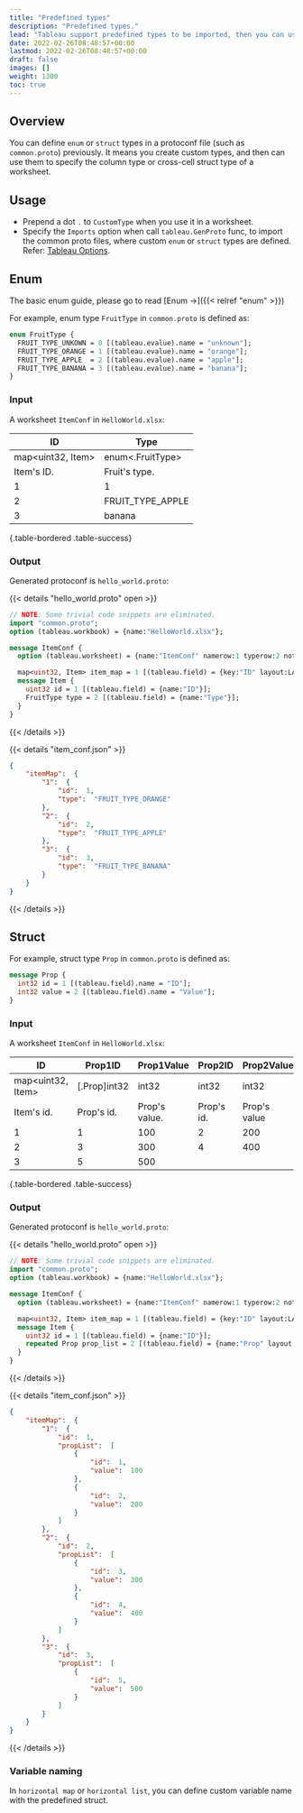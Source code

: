 ```yaml
---
title: "Predefined types"
description: "Predefined types."
lead: "Tableau support predefined types to be imported, then you can use it in Excel/CSV/XML."
date: 2022-02-26T08:48:57+00:00
lastmod: 2022-02-26T08:48:57+00:00
draft: false
images: []
weight: 1300
toc: true
---
```


## Overview

You can define `enum` or `struct` types in a protoconf file (such as `common.proto`) previously. It means you create custom types, and then can use them to specify the
column type or cross-cell struct type of a worksheet.

## Usage

- Prepend a dot `.` to `CustomType` when you use it in a worksheet.
- Specify the `Imports` option when call `tableau.GenProto` func, to import the common proto files, where custom `enum` or `struct` types are defined. Refer: [Tableau Options](https://github.com/tableauio/tableau/blob/master/options/options.go#L105).

## Enum

The basic enum guide, please go to read [Enum →]({{< relref "enum" >}})

For example, enum type `FruitType` in `common.proto` is defined as:

```protobuf
enum FruitType {
  FRUIT_TYPE_UNKOWN = 0 [(tableau.evalue).name = "unknown"];
  FRUIT_TYPE_ORANGE = 1 [(tableau.evalue).name = "orange"];
  FRUIT_TYPE_APPLE  = 2 [(tableau.evalue).name = "apple"];
  FRUIT_TYPE_BANANA = 3 [(tableau.evalue).name = "banana"];
}
```

### Input

A worksheet `ItemConf` in `HelloWorld.xlsx`:

| ID                | Type             |
|-------------------|------------------|
| map<uint32, Item> | enum<.FruitType> |
| Item's ID.        | Fruit's type.    |
| 1                 | 1                |
| 2                 | FRUIT_TYPE_APPLE |
| 3                 | banana           |
{.table-bordered .table-success}

### Output

Generated protoconf is `hello_world.proto`:

{{< details "hello_world.proto" open >}}

```protobuf
// NOTE: Some trivial code snippets are eliminated.
import "common.proto";
option (tableau.workbook) = {name:"HelloWorld.xlsx"};

message ItemConf {
  option (tableau.worksheet) = {name:"ItemConf" namerow:1 typerow:2 noterow:3 datarow:4};

  map<uint32, Item> item_map = 1 [(tableau.field) = {key:"ID" layout:LAYOUT_VERTICAL}];
  message Item {
    uint32 id = 1 [(tableau.field) = {name:"ID"}];
    FruitType type = 2 [(tableau.field) = {name:"Type"}];
  }
}
```

{{< /details >}}

{{< details "item_conf.json" >}}

```json
{
    "itemMap":  {
        "1":  {
            "id":  1,
            "type":  "FRUIT_TYPE_ORANGE"
        },
        "2":  {
            "id":  2,
            "type":  "FRUIT_TYPE_APPLE"
        },
        "3":  {
            "id":  3,
            "type":  "FRUIT_TYPE_BANANA"
        }
    }
}
```

{{< /details >}}

## Struct

For example, struct type `Prop` in `common.proto` is defined as:

```protobuf
message Prop {
  int32 id = 1 [(tableau.field).name = "ID"];
  int32 value = 2 [(tableau.field).name = "Value"];
}
```

### Input

A worksheet `ItemConf` in `HelloWorld.xlsx`:

| ID                | Prop1ID      | Prop1Value    | Prop2ID    | Prop2Value   |
|-------------------|--------------|---------------|------------|--------------|
| map<uint32, Item> | [.Prop]int32 | int32         | int32      | int32        |
| Item's id.        | Prop's id.   | Prop's value. | Prop's id. | Prop's value |
| 1                 | 1            | 100           | 2          | 200          |
| 2                 | 3            | 300           | 4          | 400          |
| 3                 | 5            | 500           |            |              |
{.table-bordered .table-success}

### Output

Generated protoconf is `hello_world.proto`:

{{< details "hello_world.proto" open >}}

```protobuf
// NOTE: Some trivial code snippets are eliminated.
import "common.proto";
option (tableau.workbook) = {name:"HelloWorld.xlsx"};

message ItemConf {
  option (tableau.worksheet) = {name:"ItemConf" namerow:1 typerow:2 noterow:3 datarow:4};

  map<uint32, Item> item_map = 1 [(tableau.field) = {key:"ID" layout:LAYOUT_VERTICAL}];
  message Item {
    uint32 id = 1 [(tableau.field) = {name:"ID"}];
    repeated Prop prop_list = 2 [(tableau.field) = {name:"Prop" layout:LAYOUT_HORIZONTAL}];
  }
}
```

{{< /details >}}

{{< details "item_conf.json" >}}

```json
{
    "itemMap":  {
        "1":  {
            "id":  1,
            "propList":  [
                {
                    "id":  1,
                    "value":  100
                },
                {
                    "id":  2,
                    "value":  200
                }
            ]
        },
        "2":  {
            "id":  2,
            "propList":  [
                {
                    "id":  3,
                    "value":  300
                },
                {
                    "id":  4,
                    "value":  400
                }
            ]
        },
        "3":  {
            "id":  3,
            "propList":  [
                {
                    "id":  5,
                    "value":  500
                }
            ]
        }
    }
}
```

{{< /details >}}

### Variable naming

In `horizontal map` or `horizontal list`, you can define custom variable name with the predefined struct.

